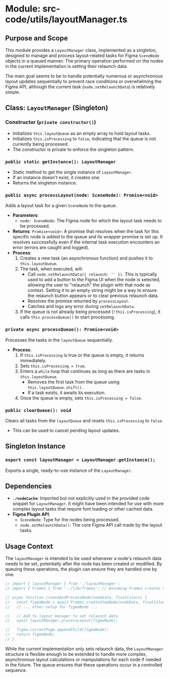 # Module: src-code/utils/layoutManager.ts

## Purpose and Scope

This module provides a `LayoutManager` class, implemented as a singleton, designed to manage and process layout-related tasks for Figma `SceneNode` objects in a queued manner. The primary operation performed on the nodes in the current implementation is setting their relaunch data.

The main goal seems to be to handle potentially numerous or asynchronous layout updates sequentially to prevent race conditions or overwhelming the Figma API, although the current task (`node.setRelaunchData`) is relatively simple.

## Class: `LayoutManager` (Singleton)

### Constructor (`private constructor()`)

*   Initializes `this.layoutQueue` as an empty array to hold layout tasks.
*   Initializes `this.isProcessing` to `false`, indicating that the queue is not currently being processed.
*   The constructor is private to enforce the singleton pattern.

### `public static getInstance(): LayoutManager`

*   Static method to get the single instance of `LayoutManager`.
*   If an instance doesn't exist, it creates one.
*   Returns the singleton instance.

### `public async processLayout(node: SceneNode): Promise<void>`

Adds a layout task for a given `SceneNode` to the queue.

*   **Parameters**:
    *   `node: SceneNode`: The Figma node for which the layout task needs to be processed.
*   **Returns**: `Promise<void>`: A promise that resolves when the task for this specific node is added to the queue and its wrapper promise is set up. It resolves successfully even if the internal task execution encounters an error (errors are caught and logged).
*   **Process**:
    1.  Creates a new task (an asynchronous function) and pushes it to `this.layoutQueue`.
    2.  The task, when executed, will:
        *   Call `node.setRelaunchData({ relaunch: '' })`. This is typically used to add a button to the Figma UI when the node is selected, allowing the user to "relaunch" the plugin with that node as context. Setting it to an empty string might be a way to ensure the relaunch button appears or to clear previous relaunch data.
        *   Resolves the promise returned by `processLayout`.
        *   Catches and logs any error during `setRelaunchData`.
    3.  If the queue is not already being processed (`!this.isProcessing`), it calls `this.processQueue()` to start processing.

### `private async processQueue(): Promise<void>`

Processes the tasks in the `layoutQueue` sequentially.

*   **Process**:
    1.  If `this.isProcessing` is true or the queue is empty, it returns immediately.
    2.  Sets `this.isProcessing = true`.
    3.  Enters a `while` loop that continues as long as there are tasks in `this.layoutQueue`.
        *   Removes the first task from the queue using `this.layoutQueue.shift()`.
        *   If a task exists, it awaits its execution.
    4.  Once the queue is empty, sets `this.isProcessing = false`.

### `public clearQueue(): void`

Clears all tasks from the `layoutQueue` and resets `this.isProcessing` to `false`.

*   This can be used to cancel pending layout updates.

## Singleton Instance

### `export const layoutManager = LayoutManager.getInstance();`

Exports a single, ready-to-use instance of the `LayoutManager`.

## Dependencies

*   **`./nodeCache`**: Imported but not explicitly used in the provided code snippet for `LayoutManager`. It might have been intended for use with more complex layout tasks that require font loading or other cached data.
*   **Figma Plugin API**:
    *   `SceneNode`: Type for the nodes being processed.
    *   `node.setRelaunchData()`: The core Figma API call made by the layout tasks.

## Usage Context

The `layoutManager` is intended to be used whenever a node's relaunch data needs to be set, potentially after the node has been created or modified. By queuing these operations, the plugin can ensure they are handled one by one.

```typescript
// import { layoutManager } from './layoutManager';
// import { Frames } from '../lib/frames'; // Assuming Frames creates nodes

// async function createAndProcessNode(nodeData, finalColors) {
//   const figmaNode = await Frames.createStepNode(nodeData, finalColors);
//   // ... other setup for figmaNode ...

//   // Add to layout manager to set relaunch data
//   await layoutManager.processLayout(figmaNode);

//   figma.currentPage.appendChild(figmaNode);
//   return figmaNode;
// }
```

While the current implementation only sets relaunch data, the `LayoutManager` structure is flexible enough to be extended to handle more complex, asynchronous layout calculations or manipulations for each node if needed in the future. The queue ensures that these operations occur in a controlled sequence.
